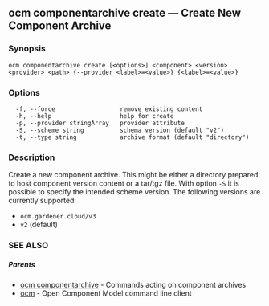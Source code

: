 ## ocm componentarchive create &mdash; Create New Component Archive

### Synopsis

```
ocm componentarchive create [<options>] <component> <version> <provider> <path> {--provider <label>=<value>} {<label>=<value>}
```

### Options

```
  -f, --force                  remove existing content
  -h, --help                   help for create
  -p, --provider stringArray   provider attribute
  -S, --scheme string          schema version (default "v2")
  -t, --type string            archive format (default "directory")
```

### Description


Create a new component archive. This might be either a directory prepared
to host component version content or a tar/tgz file.
With option <code>-S</code> it is possible to specify the intended scheme version.
The following versions are currently supported:

  - <code>ocm.gardener.cloud/v3</code>
  - <code>v2</code> (default)


### SEE ALSO

##### Parents

* [ocm componentarchive](ocm_componentarchive.md)	 - Commands acting on component archives
* [ocm](ocm.md)	 - Open Component Model command line client

